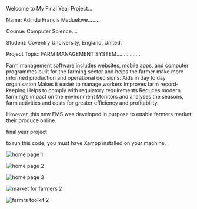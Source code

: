 Welcome to My Final Year Project... 


Name: Adindu Francis Maduekwe........

Course: Computer Science....

Student: Coventry Unoiversity, England, United.

Project Topic: FARM MANAGEMENT SYSTEM.................

Farm management software includes websites, mobile apps, and computer programmes built for the farming sector and helps the farmer make more informed production and operational decisions:
Aids in day to day organisation
Makes it easier to manage workers
Improves farm record-keeping
Helps to comply with regulatory requirements
Reduces modern farming’s impact on the environment
Monitors and analyses the seasons, farm activities and costs for greater efficiency and profitability.

However, this new FMS was developed in purpose to enable farmers market their produce online.

final year project


to run this code, you must have Xampp installed on your machine. 

![home page 1](https://github.coventry.ac.uk/storage/user/3703/files/fd058d57-62c8-4168-b38e-5168966a4728)








![home page 2](https://github.coventry.ac.uk/storage/user/3703/files/e1ee9c24-f0a4-4fab-ba6f-350be23593e6)






![home page 3](https://github.coventry.ac.uk/storage/user/3703/files/c6734457-f306-42a7-8ce7-719d22a56d01)








![market for farmers 2](https://github.coventry.ac.uk/storage/user/3703/files/0368c227-3a36-4284-ace2-d3e24bcda2a9)







![farmrs toolkit 2](https://github.coventry.ac.uk/storage/user/3703/files/43665b05-e008-44b1-ba5e-6c756cc7fca9)
